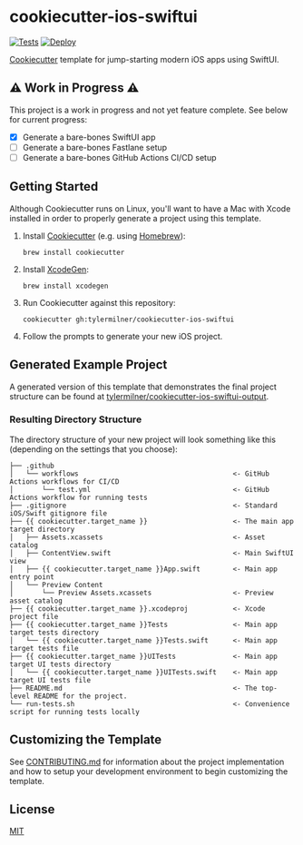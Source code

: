 # cookiecutter-ios-swiftui

[![Tests](https://github.com/tylermilner/cookiecutter-ios-swiftui/actions/workflows/test.yml/badge.svg)](https://github.com/tylermilner/cookiecutter-ios-swiftui/actions/workflows/test.yml)
[![Deploy](https://github.com/tylermilner/cookiecutter-ios-swiftui/actions/workflows/deploy.yml/badge.svg)](https://github.com/tylermilner/cookiecutter-ios-swiftui/actions/workflows/deploy.yml)

[Cookiecutter](https://github.com/cookiecutter/cookiecutter) template for
jump-starting modern iOS apps using SwiftUI.

## ⚠️ Work in Progress ⚠️

This project is a work in progress and not yet feature complete. See below for
current progress:

- [x] Generate a bare-bones SwiftUI app
- [ ] Generate a bare-bones Fastlane setup
- [ ] Generate a bare-bones GitHub Actions CI/CD setup

## Getting Started

Although Cookiecutter runs on Linux, you'll want to have a Mac with Xcode
installed in order to properly generate a project using this template.

1. Install [Cookiecutter](https://github.com/cookiecutter/cookiecutter) (e.g.
   using [Homebrew](https://brew.sh)):

    ```Shell
    brew install cookiecutter
    ```

2. Install [XcodeGen](https://github.com/yonaskolb/XcodeGen):

    ```Shell
    brew install xcodegen
    ```

3. Run Cookiecutter against this repository:

    ```Shell
    cookiecutter gh:tylermilner/cookiecutter-ios-swiftui
    ```

4. Follow the prompts to generate your new iOS project.

## Generated Example Project

A generated version of this template that demonstrates the final project
structure can be found at [tylermilner/cookiecutter-ios-swiftui-output](https://github.com/tylermilner/cookiecutter-ios-swiftui-output).

### Resulting Directory Structure

The directory structure of your new project will look something like this (depending
on the settings that you choose):

```text
├── .github
│   └── workflows                                      <- GitHub Actions workflows for CI/CD
│       └── test.yml                                   <- GitHub Actions workflow for running tests
├── .gitignore                                         <- Standard iOS/Swift gitignore file
├── {{ cookiecutter.target_name }}                     <- The main app target directory
│   ├── Assets.xcassets                                <- Asset catalog
│   ├── ContentView.swift                              <- Main SwiftUI view
│   ├── {{ cookiecutter.target_name }}App.swift        <- Main app entry point
│   └── Preview Content
│       └── Preview Assets.xcassets                    <- Preview asset catalog
├── {{ cookiecutter.target_name }}.xcodeproj           <- Xcode project file
├── {{ cookiecutter.target_name }}Tests                <- Main app target tests directory
│   └── {{ cookiecutter.target_name }}Tests.swift      <- Main app target tests file
├── {{ cookiecutter.target_name }}UITests              <- Main app target UI tests directory
│   └── {{ cookiecutter.target_name }}UITests.swift    <- Main app target UI tests file
├── README.md                                          <- The top-level README for the project.
└── run-tests.sh                                       <- Convenience script for running tests locally
```

## Customizing the Template

See [CONTRIBUTING.md](CONTRIBUTING.md) for information about the project implementation
and how to setup your development environment to begin customizing the template.

## License

[MIT](LICENSE)
